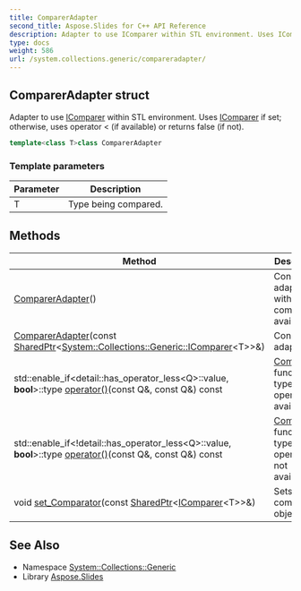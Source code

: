 ```yaml
---
title: ComparerAdapter
second_title: Aspose.Slides for C++ API Reference
description: Adapter to use IComparer within STL environment. Uses IComparer if set; otherwise, uses operator < (if available) or returns false (if not).
type: docs
weight: 586
url: /system.collections.generic/compareradapter/
---
```

## ComparerAdapter struct


Adapter to use [IComparer](../icomparer/) within STL environment. Uses [IComparer](../icomparer/) if set; otherwise, uses operator < (if available) or returns false (if not).

```cpp
template<class T>class ComparerAdapter
```


### Template parameters

| Parameter | Description |
| --- | --- |
| T | Type being compared. |
## Methods

| Method | Description |
| --- | --- |
|  [ComparerAdapter](./compareradapter/)() | Constructs adapter without any comparator available. |
|  [ComparerAdapter](./compareradapter/)(const [SharedPtr](../../system/sharedptr/)\<[System::Collections::Generic::IComparer](../icomparer/)\<T\>\>\&) | Constructs adapter. |
| std::enable_if\<detail::has_operator_less\<Q\>::value, **bool**\>::type [operator()](./operator_call/)(const Q\&, const Q\&) const | [Comparison](../../system/comparison/) function for types with operator < available. |
| std::enable_if<\!detail::has_operator_less\<Q\>::value, **bool**\>::type [operator()](./operator_call/)(const Q\&, const Q\&) const | [Comparison](../../system/comparison/) function for types with operator < not available. |
| void [set_Comparator](./set_comparator/)(const [SharedPtr](../../system/sharedptr/)\<[IComparer](../icomparer/)\<T\>\>\&) | Sets comparator object. |

## See Also

* Namespace [System::Collections::Generic](../)
* Library [Aspose.Slides](../../)
